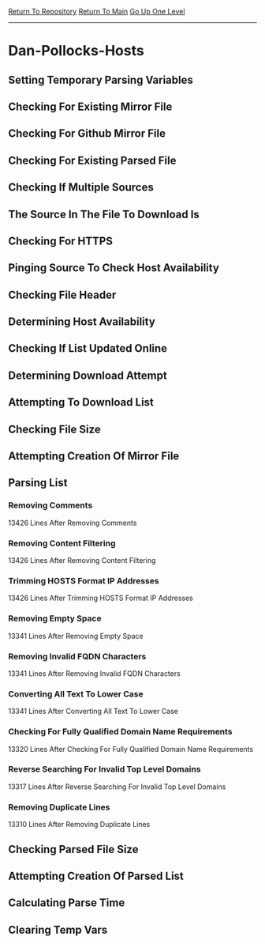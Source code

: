 [Return To Repository](https://github.com/deathbybandaid/piholeparser/)
[Return To Main](https://github.com/deathbybandaid/piholeparser/blob/master/RecentRunLogs/Mainlog.md)
[Go Up One Level](https://github.com/deathbybandaid/piholeparser/blob/master/RecentRunLogs/TopLevelScripts/30-Processing-Blacklists.md)
____________________________________
# Dan-Pollocks-Hosts
## Setting Temporary Parsing Variables
## Checking For Existing Mirror File
## Checking For Github Mirror File
## Checking For Existing Parsed File
## Checking If Multiple Sources
## The Source In The File To Download Is
## Checking For HTTPS
## Pinging Source To Check Host Availability
## Checking File Header
## Determining Host Availability
## Checking If List Updated Online
## Determining Download Attempt
## Attempting To Download List
## Checking File Size
## Attempting Creation Of Mirror File
## Parsing List
### Removing Comments
13426 Lines After Removing Comments
### Removing Content Filtering
13426 Lines After Removing Content Filtering
### Trimming HOSTS Format IP Addresses
13426 Lines After Trimming HOSTS Format IP Addresses
### Removing Empty Space
13341 Lines After Removing Empty Space
### Removing Invalid FQDN Characters
13341 Lines After Removing Invalid FQDN Characters
### Converting All Text To Lower Case
13341 Lines After Converting All Text To Lower Case
### Checking For Fully Qualified Domain Name Requirements
13320 Lines After Checking For Fully Qualified Domain Name Requirements
### Reverse Searching For Invalid Top Level Domains
13317 Lines After Reverse Searching For Invalid Top Level Domains
### Removing Duplicate Lines
13310 Lines After Removing Duplicate Lines
## Checking Parsed File Size
## Attempting Creation Of Parsed List
## Calculating Parse Time
## Clearing Temp Vars

